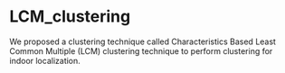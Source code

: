 # LCM_clustering
We proposed a clustering technique called Characteristics Based Least Common Multiple (LCM) clustering technique to perform clustering for indoor localization. 
